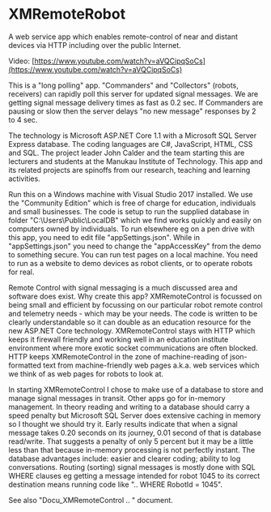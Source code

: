 # XMRemoteRobot
A web service app which enables remote-control of near and distant devices via HTTP including over the public Internet.

Video:
[https://www.youtube.com/watch?v=aVQCipqSoCs](https://www.youtube.com/watch?v=aVQCipqSoCs)

This is a "long polling" app. "Commanders" and "Collectors" (robots, receivers) can rapidly poll this server for updated signal messages. We are getting signal message delivery times as fast as 0.2 sec. If Commanders are pausing or slow then the server delays "no new message" responses by 2 to 4 sec.

The technology is Microsoft ASP.NET Core 1.1 with a Microsoft SQL Server Express database. The coding languages are C#, JavaScript, HTML, CSS and SQL. The project leader John Calder and the team starting this are lecturers and students at the Manukau Institute of Technology. This app and its related projects are spinoffs from our research, teaching and learning activities. 

Run this on a Windows machine with Visual Studio 2017 installed. We use the "Community Edition" which is free of charge for education, individuals and small businesses. The code is setup to run the supplied database in folder "C:\Users\Public\LocalDB" which we find works quickly and easily on computers owned by individuals. To run elsewhere eg on a pen drive with this app, you need to edit file "appSettings.json". While in "appSettings.json" you need to change the "appAccessKey" from the demo to something secure. You can run test pages on a local machine. You need to run as a website to demo devices as robot clients, or to operate robots for real.

Remote Control with signal messaging is a much discussed area and software does exist. Why create this app? XMRemoteControl is focussed on being small and efficient by focussing on our particular robot remote control and telemetry needs - which may be your needs. The code is written to be clearly understandable so it can double as an education resource for the new ASP.NET Core technology. XMRemoteControl stays with HTTP which keeps it firewall friendly and working well in an education institute environment where more exotic socket communications are often blocked. HTTP keeps XMRemoteControl in the zone of machine-reading of json-formatted text from machine-friendly web pages a.k.a. web services which we think of as web pages for robots to look at.

In starting XMRemoteControl I chose to make use of a database to store and manage signal messages in transit. Other apps go for in-memory management. In theory reading and writing to a database should carry a speed penalty but Microsoft SQL Server does extensive caching in memory so I thought we should try it. Early results indicate that when a signal message takes 0.20 seconds on its journey, 0.01 second of that is database read/write. That suggests a penalty of only 5 percent but it may be a little less than that because in-memory processing is not perfectly instant. The database advantages include: easier and clearer coding; ability to log conversations. Routing (sorting) signal messages is mostly done with SQL WHERE clauses eg getting a message intended for robot 1045 to its correct destination means running code like ".. WHERE RobotId = 1045".

See also "Docu_XMRemoteControl .. " document.

